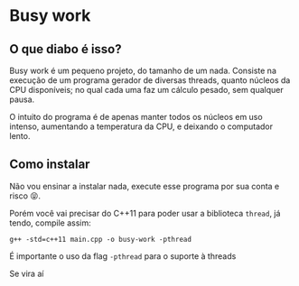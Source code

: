 # Busy work
## O que diabo é isso?

Busy work é um pequeno projeto, do tamanho de um nada. Consiste na execução de um programa gerador de diversas threads, quanto núcleos da CPU disponíveis; no qual cada uma faz um cálculo pesado, sem qualquer pausa.

O intuito do programa é de apenas manter todos os núcleos em uso intenso, aumentando a temperatura da CPU, e deixando o computador lento.

## Como instalar
Não vou ensinar a instalar nada, execute esse programa por sua conta e risco 😝.

Porém você vai precisar do C++11 para poder usar a biblioteca `thread`, já tendo, compile assim:

```
g++ -std=c++11 main.cpp -o busy-work -pthread
```
É importante o uso da flag `-pthread` para o suporte à threads 


Se vira aí